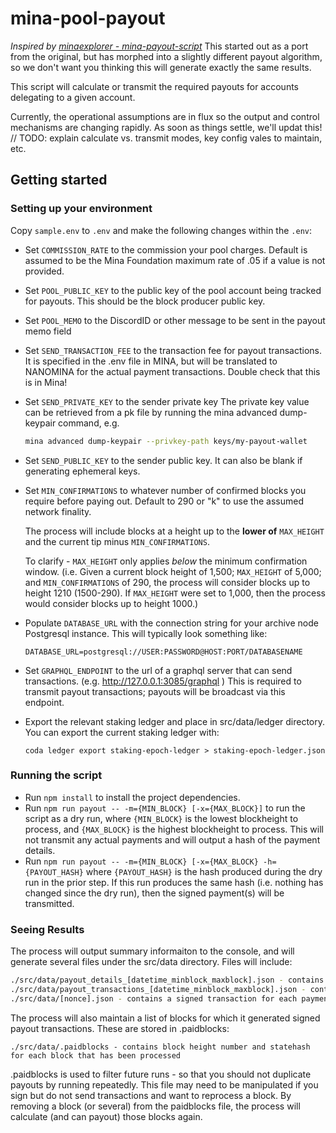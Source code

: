 # mina-pool-payout

_Inspired by [minaexplorer - mina-payout-script](https://github.com/garethtdavies/mina-payout-script)_
This started out as a port from the original, but has morphed into a slightly different payout algorithm, so we don't want you thinking this will generate exactly the same results.

This script will calculate or transmit the required payouts for accounts delegating to a given account.

Currently, the operational assumptions are in flux so the output and control mechanisms are changing rapidly. As soon  as things settle, we'll updat this!
// TODO: explain calculate vs. transmit modes, key config vales to maintain, etc.


## Getting started

### Setting up your environment

Copy `sample.env` to `.env` and make the following changes within the `.env`:

- Set `COMMISSION_RATE` to the commission your pool charges. Default is assumed to be the Mina Foundation maximum rate of .05 if a value is not provided.

- Set `POOL_PUBLIC_KEY` to the public key of the pool account being tracked for payouts. This should be the block producer public key.

- Set `POOL_MEMO` to the DiscordID or other message to be sent in the payout memo field

- Set `SEND_TRANSACTION_FEE` to the transaction fee for payout transactions. It is specified in the .env file in MINA, but will be translated to NANOMINA for the actual payment transactions. Double check that this is in Mina!

- Set `SEND_PRIVATE_KEY` to the sender private key
The private key value can be retrieved from a pk file by running the mina advanced dump-keypair command, e.g.

    ```bash
    mina advanced dump-keypair --privkey-path keys/my-payout-wallet
    ```

- Set `SEND_PUBLIC_KEY` to the sender public key. It can also be blank if generating ephemeral keys.

- Set `MIN_CONFIRMATIONS` to whatever number of confirmed blocks you require before paying out. Default to 290 or "k" to use the assumed network finality.

    The process will include blocks at a height up to the **lower of** `MAX_HEIGHT` and the current tip minus `MIN_CONFIRMATIONS`.

    To clarify - `MAX_HEIGHT` only applies _below_ the minimum confirmation window. (i.e. Given a  current block height of 1,500; `MAX_HEIGHT` of 5,000; and `MIN_CONFIRMATIONS` of 290, the process will consider blocks up to height 1210 (1500-290). If `MAX_HEIGHT` were set to 1,000, then the process would consider blocks up to height 1000.)

- Populate `DATABASE_URL` with the connection string for your archive node Postgresql instance. This will typically look something like:

    ```
    DATABASE_URL=postgresql://USER:PASSWORD@HOST:PORT/DATABASENAME
    ```

- Set `GRAPHQL_ENDPOINT` to the url of a graphql server that can send transactions. (e.g. http://127.0.0.1:3085/graphql ) This is required to transmit payout transactions; payouts will be broadcast via this endpoint.

- Export the relevant staking ledger and place in src/data/ledger directory. You can export the current staking ledger with:

    ```
    coda ledger export staking-epoch-ledger > staking-epoch-ledger.json
    ```

### Running the script

- Run `npm install` to install the project dependencies.
- Run `npm run payout -- -m={MIN_BLOCK} [-x={MAX_BLOCK}]` to run the script as a dry run, where `{MIN_BLOCK}` is the lowest blockheight to process, and `{MAX_BLOCK}` is the highest blockheight to process. This will not transmit any actual payments and will output a hash of the payment details.
- Run `npm run payout -- -m={MIN_BLOCK} [-x={MAX_BLOCK} -h={PAYOUT_HASH}` where `{PAYOUT_HASH}` is the hash produced during the dry run in the prior step. If this run produces the same hash (i.e. nothing has changed since the dry run), then the signed payment(s) will be transmitted.

### Seeing Results ###

The process will output summary informaiton to the console, and will generate several files under the src/data directory. Files will include:

```bash
./src/data/payout_details_[datetime_minblock_maxblock].json - contains the detailed calculations for each delegator key at each block.
./src/data/payout_transactions_[datetime_minblock_maxblock].json - contains the list of payout transactions that should be sent.
./src/data/[nonce].json - contains a signed transaction for each payment that should be sent. These are also broadcast to the network on the graphql endpoint.
```

The process will also maintain a list of blocks for which it generated signed payout transactions. These are stored in .paidblocks:

```
./src/data/.paidblocks - contains block height number and statehash for each block that has been processed
```

.paidblocks is used to filter future runs - so that you should not duplicate payouts by running repeatedly. This file may need to be manipulated if you sign but do not send transactions and want to reprocess a block. By removing a block (or several) from the paidblocks file, the process will calculate (and can payout) those blocks again.
